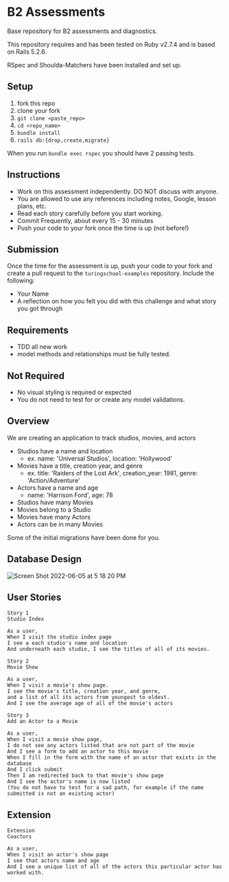# B2 Assessments

Base repository for B2 assessments and diagnostics.

This repository requires and has been tested on Ruby v2.7.4 and is based on Rails 5.2.6.

RSpec and Shoulda-Matchers have been installed and set up.

## Setup

1. fork this repo
2. clone your fork
3. `git clone <paste_repo>`
4. `cd <repo_name>`
5. `bundle install`
6. `rails db:{drop,create,migrate}`

When you run `bundle exec rspec` you should have 2 passing tests.

## Instructions

* Work on this assessment independently. DO NOT discuss with anyone.
* You are allowed to use any references including notes, Google, lesson plans, etc.
* Read each story carefully before you start working.
* Commit Frequently, about every 15 - 30 minutes
* Push your code to your fork once the time is up (not before!)

## Submission

Once the time for the assessment is up, push your code to your fork and create a pull request to the `turingschool-examples` repository. Include the following:

* Your Name
* A reflection on how you felt you did with this challenge and what story you got through

## Requirements

* TDD all new work
* model methods and relationships must be fully tested.

## Not Required

* No visual styling is required or expected
* You do not need to test for or create any model validations.

## Overview

We are creating an application to track studios, movies, and actors

* Studios have a name and location
    * ex. name: 'Universal Studios', location: 'Hollywood'
* Movies have a title, creation year, and genre
    * ex. title: 'Raiders of the Lost Ark', creation_year: 1981, genre: 'Action/Adventure'
* Actors have a name and age
    * name: 'Harrison Ford', age: 78
* Studios have many Movies
* Movies belong to a Studio
* Movies have many Actors
* Actors can be in many Movies

Some of the initial migrations have been done for you.

## Database Design
![Screen Shot 2022-06-05 at 5 18 20 PM](https://user-images.githubusercontent.com/99001315/172074699-fa139353-ec63-4f3b-9ce2-4c32f3de2167.png)

## User Stories

```
Story 1
Studio Index

As a user,
When I visit the studio index page
I see a each studio's name and location
And underneath each studio, I see the titles of all of its movies.
```

```
Story 2
Movie Show

As a user,
When I visit a movie's show page.
I see the movie's title, creation year, and genre,
and a list of all its actors from youngest to oldest.
And I see the average age of all of the movie's actors
```

```
Story 3
Add an Actor to a Movie

As a user,
When I visit a movie show page,
I do not see any actors listed that are not part of the movie
And I see a form to add an actor to this movie
When I fill in the form with the name of an actor that exists in the database
And I click submit
Then I am redirected back to that movie's show page
And I see the actor's name is now listed
(You do not have to test for a sad path, for example if the name submitted is not an existing actor)
```

## Extension

```
Extension
Coactors

As a user,
When I visit an actor's show page
I see that actors name and age
And I see a unique list of all of the actors this particular actor has worked with.
```
